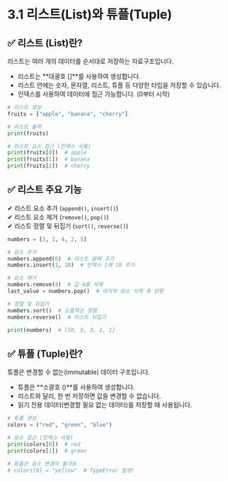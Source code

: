 # 3.1 리스트(List)와 튜플(Tuple)
## ✅ 리스트 (List)란?
리스트는 여러 개의 데이터를 순서대로 저장하는 자료구조입니다.

- 리스트는 **대괄호 []**를 사용하여 생성합니다.
- 리스트 안에는 숫자, 문자열, 리스트, 튜플 등 다양한 타입을 저장할 수 있습니다.
- 인덱스를 사용하여 데이터에 접근 가능합니다. (0부터 시작)

```python
# 리스트 생성
fruits = ["apple", "banana", "cherry"]

# 리스트 출력
print(fruits)

# 리스트 요소 접근 (인덱스 사용)
print(fruits[0])  # apple
print(fruits[1])  # banana
print(fruits[2])  # cherry
```

## ✅ 리스트 주요 기능
✔ 리스트 요소 추가 (`append()`, `insert()`)  
✔ 리스트 요소 제거 (`remove()`, `pop()`)  
✔ 리스트 정렬 및 뒤집기 (`sort()`, `reverse()`)

```python
numbers = [3, 1, 4, 2, 5]

# 요소 추가
numbers.append(6)  # 리스트 끝에 추가
numbers.insert(1, 10)  # 인덱스 1에 10 추가

# 요소 제거
numbers.remove(4)  # 값 4를 삭제
last_value = numbers.pop()  # 마지막 요소 삭제 후 반환

# 정렬 및 뒤집기
numbers.sort()  # 오름차순 정렬
numbers.reverse()  # 리스트 뒤집기

print(numbers)  # [10, 5, 3, 2, 1]
```

## ✅ 튜플 (Tuple)란?
튜플은 변경할 수 없는(immutable) 데이터 구조입니다.

- 튜플은 **소괄호 ()**를 사용하여 생성합니다.
- 리스트와 달리, 한 번 저장하면 값을 변경할 수 없습니다.
- 읽기 전용 데이터(변경할 필요 없는 데이터)를 저장할 때 사용됩니다.

```python
# 튜플 생성
colors = ("red", "green", "blue")

# 요소 접근 (인덱스 사용)
print(colors[0])  # red
print(colors[1])  # green

# 튜플은 요소 변경이 불가능
# colors[0] = "yellow"  # TypeError 발생!
``` 